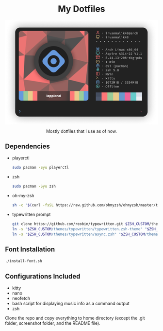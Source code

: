 <h1 align="center">My Dotfiles</h1>

<p align="center">
    <img src="https://github.com/irvanmalik48/Dotfiles/blob/master/screenshot/neofetch.png" alt="Neofetch" align="center"/>
</p>

<p align="center">
    Mostly dotfiles that I use as of now.
</p>

## Dependencies

- playerctl

  ```bash
  sudo pacman -Syu playerctl
  ```

- zsh

  ```bash
  sudo pacman -Syu zsh
  ```

- oh-my-zsh

  ```bash
  sh -c "$(curl -fsSL https://raw.github.com/ohmyzsh/ohmyzsh/master/tools/install.sh)"
  ```

- typewritten prompt

  ```bash
  git clone https://github.com/reobin/typewritten.git $ZSH_CUSTOM/themes/typewritten;
  ln -s "$ZSH_CUSTOM/themes/typewritten/typewritten.zsh-theme" "$ZSH_CUSTOM/themes/typewritten.zsh-theme";
  ln -s "$ZSH_CUSTOM/themes/typewritten/async.zsh" "$ZSH_CUSTOM/themes/async";
  ```

## Font Installation

```bash
./install-font.sh
```

## Configurations Included

- kitty
- nano
- neofetch
- bash script for displaying music info as a command output
- zsh

Clone the repo and copy everything to home directory (except the .git folder, screenshot folder, and the README file).
